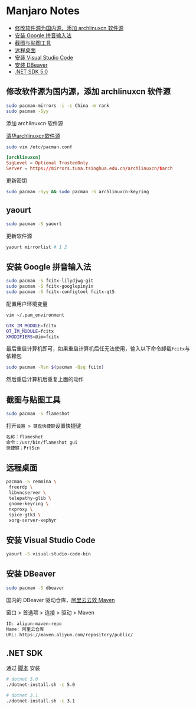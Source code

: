 # Manjaro Notes

- [修改软件源为国内源，添加 archlinuxcn 软件源](#修改软件源为国内源添加-archlinuxcn-软件源)
- [安装 Google 拼音输入法](#安装-google-拼音输入法)
- [截图与贴图工具](#截图与贴图工具)
- [远程桌面](#远程桌面)
- [安装 Visual Studio Code](#安装-visual-studio-code)
- [安装 DBeaver](#安装-dbeaver)
- [.NET SDK 5.0](#net-sdk)

## 修改软件源为国内源，添加 archlinuxcn 软件源

```bash
sudo pacman-mirrors -i -c China -m rank
sudo pacman -Syy
```

添加 archlinuxcn 软件源

[清华archlinuxcn软件源](https://mirror.tuna.tsinghua.edu.cn/help/archlinuxcn/)

```bash
sudo vim /etc/pacman.conf
```

```conf
[archlinuxcn]
SigLevel = Optional TrustedOnly
Server = https://mirrors.tuna.tsinghua.edu.cn/archlinuxcn/$arch
```

更新密钥

```bash
sudo pacman -Syy && sudo pacman -S archlinuxcn-keyring
```

## yaourt

```bash
sudo pacman -S yaourt
```

更新软件源

```bash
yaourt mirrorlist # 1 2
```

## 安装 Google 拼音输入法

```bash
sudo pacman -S fcitx-lilydjwg-git
sudo pacman -S fcitx-googlepinyin
sudo pacman -S fcitx-configtool fcitx-qt5
```

配置用户环境变量

```bash
vim ~/.pam_environment

GTK_IM_MODULE=fcitx
QT_IM_MODULE=fcitx
XMODIFIERS=@im=fcitx
```

最后重启计算机即可，如果重启计算机后任无法使用，输入以下命令卸载`fcitx`与依赖包

```bash
sudo pacman -Rsn $(pacman -Qsq fcitx)
```

然后重启计算机后重复上面的动作

## 截图与贴图工具

```bash
sudo pacman -S flameshot
```

打开`设置 > 键盘快捷键`设置快捷键

```txt
名称：flameshot
命令：/usr/bin/flameshot gui
快捷键：PrtScn
```

## 远程桌面

```bash
pacman -S remmina \
 freerdp \
 libvncserver \
 telepathy-glib \
 gnome-keyring \
 nxproxy \
 spice-gtk3 \
 xorg-server-xephyr
```

## 安装 Visual Studio Code

```bash
yaourt -S visual-studio-code-bin
```

## 安装 DBeaver

```bash
sudo pacman -S dbeaver
```

国内的 DBeaver 驱动仓库，[阿里云云效 Maven](https://maven.aliyun.com/mvn/guide)

窗口 > 首选项 > 连接 > 驱动 > Maven

```txt
ID: aliyun-maven-repo
Name: 阿里云仓库
URL: https://maven.aliyun.com/repository/public/
```

## .NET SDK

通过 [脚本](https://dot.net/v1/dotnet-install.sh) 安装

```bash
# dotnet 5.0
./dotnet-install.sh -c 5.0

# dotnet 3.1
./dotnet-install.sh -c 3.1
```
